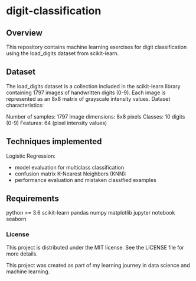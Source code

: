 # digit-classification

## Overview
This repository contains machine learning exercises for digit classification using the load_digits dataset from scikit-learn.

## Dataset
The load_digits dataset is a collection included in the scikit-learn library containing 1797 images of handwritten digits (0-9). Each image is represented as an 8x8 matrix of grayscale intensity values.
Dataset characteristics:

Number of samples: 1797
Image dimensions: 8x8 pixels
Classes: 10 digits (0-9)
Features: 64 (pixel intensity values)

## Techniques implemented
Logistic Regression:
- model evaluation for multiclass classification
- confusion matrix
K-Nearest Neighbors (KNN):
- performance evaluation and mistaken classified examples

## Requirements
python >= 3.6
scikit-learn
pandas
numpy
matplotlib
jupyter notebook
seaborn

### License
This project is distributed under the MIT license. See the LICENSE file for more details.

This project was created as part of my learning journey in data science and machine learning.
